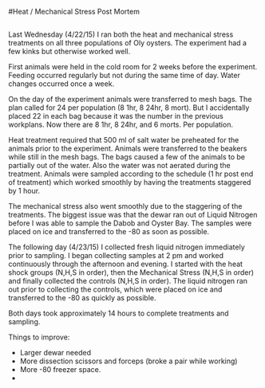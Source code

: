 #Heat / Mechanical Stress Post Mortem
##
Last Wednesday (4/22/15) I ran both the heat and mechanical stress treatments on all three populations of Oly oysters. The experiment had a few kinks but otherwise worked well. 

First animals were held in the cold room for 2 weeks before the experiment. Feeding occurred regularly but not during the same time of day. Water changes occurred once a week. 

On the day of the experiment animals were transferred to mesh bags. The plan called for 24 per population (8 1hr, 8 24hr, 8 mort). But I accidentally placed 22 in each bag because it was the number in the previous workplans. Now there are 8 1hr, 8 24hr, and 6 morts. Per population.

Heat treatment required that 500 ml of salt water be preheated for the animals prior to the experiment. Animals were transferred to the beakers while still in the mesh bags. The bags caused a few of the animals to be partially out of the water. Also the water was not aerated during the treatment. Animals were sampled according to the schedule (1 hr post end of treatment) which worked smoothly by having the treatments staggered by 1 hour. 

The mechanical stress also went smoothly due to the staggering of the treatments. The biggest issue was that the dewar ran out of Liquid Nitrogen before I was able to sample the Dabob and Oyster Bay. The samples were placed on ice and transferred to the -80 as soon as possible. 

The following day (4/23/15) I collected fresh liquid nitrogen immediately prior to sampling. I began collecting samples at 2 pm and worked continuously through the afternoon and evening. I started with the heat shock groups (N,H,S in order), then the Mechanical Stress (N,H,S in order) and finally collected the controls (N,H,S in order). The liquid nitrogen ran out prior to collecting the controls, which were placed on ice and transferred to the -80 as quickly as possible. 

Both days took approximately 14 hours to complete treatments and sampling. 

Things to improve:

- Larger dewar needed
- More dissection scissors and forceps (broke a pair while working)
- More -80 freezer space.
- 